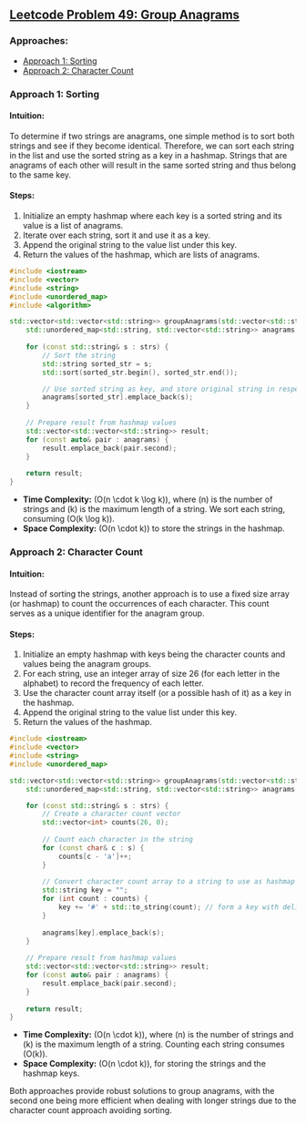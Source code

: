 ## [Leetcode Problem 49: Group Anagrams](https://leetcode.com/problems/group-anagrams/)

### Approaches:
- [Approach 1: Sorting](#approach-1-sorting)
- [Approach 2: Character Count](#approach-2-character-count)

### Approach 1: Sorting
#### Intuition:
To determine if two strings are anagrams, one simple method is to sort both strings and see if they become identical. Therefore, we can sort each string in the list and use the sorted string as a key in a hashmap. Strings that are anagrams of each other will result in the same sorted string and thus belong to the same key.

#### Steps:
1. Initialize an empty hashmap where each key is a sorted string and its value is a list of anagrams.
2. Iterate over each string, sort it and use it as a key.
3. Append the original string to the value list under this key.
4. Return the values of the hashmap, which are lists of anagrams.

```cpp
#include <iostream>
#include <vector>
#include <string>
#include <unordered_map>
#include <algorithm>

std::vector<std::vector<std::string>> groupAnagrams(std::vector<std::string>& strs) {
    std::unordered_map<std::string, std::vector<std::string>> anagrams;
    
    for (const std::string& s : strs) {
        // Sort the string
        std::string sorted_str = s;
        std::sort(sorted_str.begin(), sorted_str.end());

        // Use sorted string as key, and store original string in respective list
        anagrams[sorted_str].emplace_back(s);
    }
    
    // Prepare result from hashmap values
    std::vector<std::vector<std::string>> result;
    for (const auto& pair : anagrams) {
        result.emplace_back(pair.second);
    }
    
    return result;
}
```
- **Time Complexity:** \(O(n \cdot k \log k)\), where \(n\) is the number of strings and \(k\) is the maximum length of a string. We sort each string, consuming \(O(k \log k)\).
- **Space Complexity:** \(O(n \cdot k)\) to store the strings in the hashmap.

### Approach 2: Character Count
#### Intuition:
Instead of sorting the strings, another approach is to use a fixed size array (or hashmap) to count the occurrences of each character. This count serves as a unique identifier for the anagram group.

#### Steps:
1. Initialize an empty hashmap with keys being the character counts and values being the anagram groups.
2. For each string, use an integer array of size 26 (for each letter in the alphabet) to record the frequency of each letter.
3. Use the character count array itself (or a possible hash of it) as a key in the hashmap.
4. Append the original string to the value list under this key.
5. Return the values of the hashmap.

```cpp
#include <iostream>
#include <vector>
#include <string>
#include <unordered_map>

std::vector<std::vector<std::string>> groupAnagrams(std::vector<std::string>& strs) {
    std::unordered_map<std::string, std::vector<std::string>> anagrams;

    for (const std::string& s : strs) {
        // Create a character count vector
        std::vector<int> counts(26, 0);
        
        // Count each character in the string
        for (const char& c : s) {
            counts[c - 'a']++;
        }
        
        // Convert character count array to a string to use as hashmap key
        std::string key = "";
        for (int count : counts) {
            key += '#' + std::to_string(count); // form a key with delimiters
        }
        
        anagrams[key].emplace_back(s);
    }
    
    // Prepare result from hashmap values
    std::vector<std::vector<std::string>> result;
    for (const auto& pair : anagrams) {
        result.emplace_back(pair.second);
    }
    
    return result;
}
```
- **Time Complexity:** \(O(n \cdot k)\), where \(n\) is the number of strings and \(k\) is the maximum length of a string. Counting each string consumes \(O(k)\).
- **Space Complexity:** \(O(n \cdot k)\), for storing the strings and the hashmap keys.

Both approaches provide robust solutions to group anagrams, with the second one being more efficient when dealing with longer strings due to the character count approach avoiding sorting.

